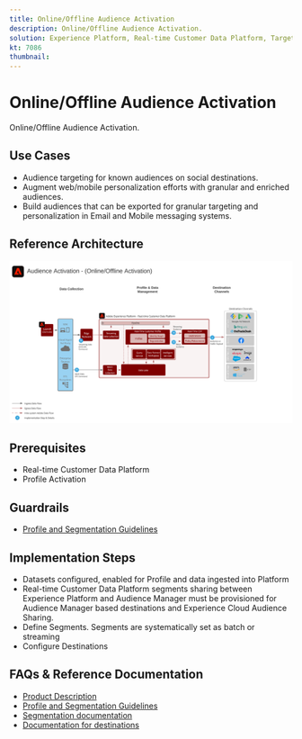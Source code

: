 ```yaml
---
title: Online/Offline Audience Activation
description: Online/Offline Audience Activation.
solution: Experience Platform, Real-time Customer Data Platform, Target, Audience Manager, Analytics, Experience Cloud Services, Data Collection
kt: 7086
thumbnail: 
---
```


# Online/Offline Audience Activation

Online/Offline Audience Activation.

## Use Cases

* Audience targeting for known audiences on social destinations.
* Augment web/mobile personalization efforts with granular and enriched audiences.
* Build audiences that can be exported for granular targeting and personalization in Email and Mobile messaging systems.

## Reference Architecture

![Online/Offline](assets/onoff.svg)


## Prerequisites

* Real-time Customer Data Platform
* Profile Activation

## Guardrails

* [Profile and Segmentation Guidelines](https://experienceleague.adobe.com/docs/experience-platform/profile/guardrails.html?lang=en)

## Implementation Steps

* Datasets configured, enabled for Profile and data ingested into Platform
* Real-time Customer Data Platform segments sharing between Experience Platform and Audience Manager must be provisioned for Audience Manager based destinations and Experience Cloud Audience Sharing.
* Define Segments. Segments are systematically set as batch or streaming
* Configure Destinations

## FAQs & Reference Documentation

* [Product Description](https://helpx.adobe.com/legal/product-descriptions/real-time-customer-data-platform.html)
* [Profile and Segmentation Guidelines](https://experienceleague.adobe.com/docs/experience-platform/profile/guardrails.html?lang=en)
* [Segmentation documentation](https://docs.adobe.com/content/help/en/experience-platform/segmentation/api/streaming-segmentation.html)
* [Documentation for destinations](https://docs.adobe.com/content/help/en/experience-platform/rtcdp/destinations/destinations-cat/destinations-catalog.html)
